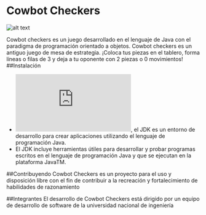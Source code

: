 # Cowbot Checkers


![alt text](https://external-content.duckduckgo.com/iu/?u=https%3A%2F%2Ftse2.mm.bing.net%2Fth%3Fid%3DOIP.N10mvKxS0VrsKgdff5mQ2wAAAA%26pid%3DApi&f=1)

Cowbot checkers  es un juego desarrollado en el lenguaje de Java con el paradigma de programación orientado a objetos.
Cowbot checkers es un antiguo juego de mesa de estrategia. ¡Coloca tus piezas en el tablero, forma líneas o filas de 3 y deja a tu oponente con 2 piezas o 0 movimientos!
##Instalación
- ![Oracle java Archive](https://www.oracle.com/java/technologies/java-archive.html), el JDK es un entorno de desarrollo para crear aplicaciones utilizando el lenguaje de programación Java.
- El JDK incluye herramientas útiles para desarrollar y probar programas escritos en el lenguaje de programación Java y que se ejecutan en la plataforma JavaTM.

##Contribuyendo
Cowbot Checkers es un proyecto para el uso y disposición libre con el fin de contribuir a la recreación y fortalecimiento de  habilidades de razonamiento


##Integrantes
El desarrollo de Cowbot Checkers está dirigido por un equipo de desarrollo de software de la universidad nacional de ingeniería
